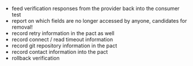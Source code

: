 * feed verification responses from the provider back into the consumer test
* report on which fields are no longer accessed by anyone, candidates for removal!
* record retry information in the pact as well
* record connect / read timeout information
* record git repository information in the pact
* record contact information into the pact
* rollback verification